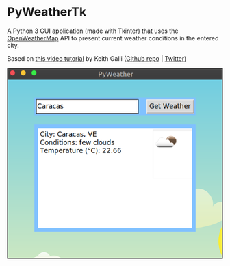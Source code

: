 # PyWeatherTk

A Python 3 GUI application (made with Tkinter) that uses the [OpenWeatherMap](https://openweathermap.org/) API to present current weather conditions in the entered city.

Based on [this video tutorial](https://youtu.be/D8-snVfekto) by Keith Galli ([Github repo](https://github.com/KeithGalli/GUI) | [Twitter](https://twitter.com/keithgalli))

!["PyWeather app"](./img/app.png)
